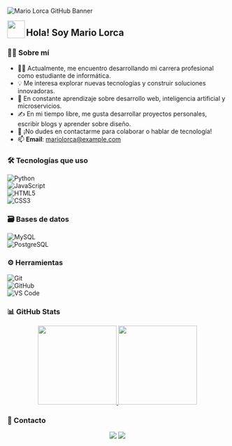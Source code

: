 ![Mario Lorca GitHub Banner](https://user-images.githubusercontent.com/banner-placeholder) <!-- Añade un enlace al banner aquí -->

<img src="./assets/HandWave.gif" width="40" align="left"/>  
<h2 align="left">Hola! Soy Mario Lorca</h2>

### 👨‍💻 Sobre mí

- 👨‍💻 Actualmente, me encuentro desarrollando mi carrera profesional como estudiante de informática.  
- 💡 Me interesa explorar nuevas tecnologías y construir soluciones innovadoras.  
- 🌱 En constante aprendizaje sobre desarrollo web, inteligencia artificial y microservicios.  
- ✍️ En mi tiempo libre, me gusta desarrollar proyectos personales, escribir blogs y aprender sobre diseño.  
- 💬 ¡No dudes en contactarme para colaborar o hablar de tecnología!  
- 📫 **Email**: [mariolorca@example.com](mailto:mariolorca@example.com)  

### 🛠 Tecnologías que uso

![Python](https://img.shields.io/badge/python-3670A0?style=for-the-badge&logo=python&logoColor=ffdd54)  
![JavaScript](https://img.shields.io/badge/javascript-%23323330.svg?style=for-the-badge&logo=javascript&logoColor=%23F7DF1E)  
![HTML5](https://img.shields.io/badge/html5-%23E34F26.svg?style=for-the-badge&logo=html5&logoColor=white)  
![CSS3](https://img.shields.io/badge/css3-%231572B6.svg?style=for-the-badge&logo=css3&logoColor=white)  

### 🗃 Bases de datos

![MySQL](https://img.shields.io/badge/MySQL-%2300f.svg?style=for-the-badge&logo=mysql&logoColor=white)  
![PostgreSQL](https://img.shields.io/badge/PostgreSQL-%23316192.svg?style=for-the-badge&logo=postgresql&logoColor=white)  

### ⚙️ Herramientas

![Git](https://img.shields.io/badge/git-%23F05033.svg?style=for-the-badge&logo=git&logoColor=white)  
![GitHub](https://img.shields.io/badge/github-%23121011.svg?style=for-the-badge&logo=github&logoColor=white)  
![VS Code](https://img.shields.io/badge/Visual%20Studio%20Code-0078d7.svg?style=for-the-badge&logo=visual-studio-code&logoColor=white)  

### 📊 GitHub Stats

<p align="center">
  <a href="https://github.com/Mariolm02">
    <img height="180em" src="https://github-readme-stats-eight-theta.vercel.app/api?username=Mariolm02&show_icons=true&theme=algolia&include_all_commits=true&count_private=true"/>
  </a>
  <a href="https://github.com/Mariolm02">
    <img height="180em" src="https://github-readme-stats-eight-theta.vercel.app/api/top-langs/?username=Mariolm02&layout=compact&langs_count=8&theme=algolia"/>
  </a>
</p>

### 💼 Contacto

<p align="center">
<a href="https://www.linkedin.com/in/mariolorca/"><img src="https://img.shields.io/badge/LinkedIn-Mario%20Lorca-blue?style=flat&logo=linkedin"/></a>
<a href="mailto:mariolorca@example.com"><img src="https://img.shields.io/badge/Gmail-mariolorca%40example.com-red?style=flat&logo=gmail"/></a>
</p>
